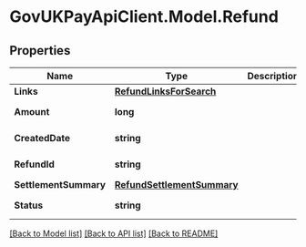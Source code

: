 # GovUKPayApiClient.Model.Refund

## Properties

Name | Type | Description | Notes
------------ | ------------- | ------------- | -------------
**Links** | [**RefundLinksForSearch**](RefundLinksForSearch.md) |  | [optional] 
**Amount** | **long** |  | [optional] [readonly] 
**CreatedDate** | **string** |  | [optional] [readonly] 
**RefundId** | **string** |  | [optional] [readonly] 
**SettlementSummary** | [**RefundSettlementSummary**](RefundSettlementSummary.md) |  | [optional] 
**Status** | **string** |  | [optional] [readonly] 

[[Back to Model list]](../README.md#documentation-for-models) [[Back to API list]](../README.md#documentation-for-api-endpoints) [[Back to README]](../README.md)

